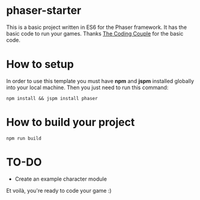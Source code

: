 # phaser-starter

This is a basic project written in ES6 for the Phaser framework. 
It has the basic code to run your games. Thanks [The Coding Couple](http://www.thecodingcouple.com/getting-started-phaser-es2015/) for the basic code.

# How to setup
In order to use this template you must have **npm** and **jspm** installed globally into your local machine.
Then you just need to run this command:
```
npm install && jspm install phaser
```

# How to build your project
```
npm run build
```

# TO-DO
* Create an example character module

Et voilà, you're ready to code your game :)
